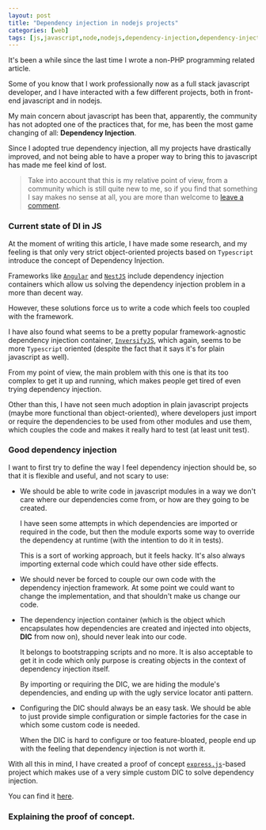 ```yaml
---
layout: post
title: "Dependency injection in nodejs projects"
categories: [web]
tags: [js,javascript,node,nodejs,dependency-injection,dependency-injection-container,dic,di]
---
```


It's been a while since the last time I wrote a non-PHP programming related article.

Some of you know that I work professionally now as a full stack javascript developer, and I have interacted with a few different projects, both in front-end javascript and in nodejs.

My main concern about javascript has been that, apparently, the community has not adopted one of the practices that, for me, has been the most game changing of all: **Dependency Injection**.

Since I adopted true dependency injection, all my projects have drastically improved, and not being able to have a proper way to bring this to javascript has made me feel kind of lost.

> Take into account that this is my relative point of view, from a community which is still quite new to me, so if you find that something I say makes no sense at all, you are more than welcome to [leave a comment](#comments-box).

### Current state of DI in JS

At the moment of writing this article, I have made some research, and my feeling is that only very strict object-oriented projects based on `Typescript` introduce the concept of Dependency Injection.

Frameworks like [`Angular`](https://angular.io/) and [`NestJS`](https://nestjs.com/) include dependency injection containers which allow us solving the dependency injection problem in a more than decent way.

However, these solutions force us to write a code which feels too coupled with the framework.

I have also found what seems to be a pretty popular framework-agnostic dependency injection container, [`InversifyJS`](http://inversify.io/), which again, seems to be more `Typescript` oriented (despite the fact that it says it's for plain javascript as well).

From my point of view, the main problem with this one is that its too complex to get it up and running, which makes people get tired of even trying dependency injection.

Other than this, I have not seen much adoption in plain javascript projects (maybe more functional than object-oriented), where developers just import or require the dependencies to be used from other modules and use them, which couples the code and makes it really hard to test (at least unit test).

### Good dependency injection

I want to first try to define the way I feel dependency injection should be, so that it is flexible and useful, and not scary to use:

* We should be able to write code in javascript modules in a way we don't care where our dependencies come from, or how are they going to be created.

    I have seen some attempts in which dependencies are imported or required in the code, but then the module exports some way to override the dependency at runtime (with the intention to do it in tests).

    This is a sort of working approach, but it feels hacky. It's also always importing external code which could have other side effects.

* We should never be forced to couple our own code with the dependency injection framework. At some point we could want to change the implementation, and that shouldn't make us change our code.
* The dependency injection container (which is the object which encapsulates how dependencies are created and injected into objects, **DIC** from now on), should never leak into our code.

    It belongs to bootstrapping scripts and no more. It is also acceptable to get it in code which only purpose is creating objects in the context of dependency injection itself.

    By importing or requiring the DIC, we are hiding the module's dependencies, and ending up with the ugly service locator anti pattern.

* Configuring the DIC should always be an easy task. We should be able to just provide simple configuration or simple factories for the case in which some custom code is needed.

    When the DIC is hard to configure or too feature-bloated, people end up with the feeling that dependency injection is not worth it.

With all this in mind, I have created a proof of concept [`express.js`](https://expressjs.com/)-based project which makes use of a very simple custom DIC to solve dependency injection.

You can find it [here](https://github.com/acelaya-blog/dependency-injection-container-js).

### Explaining the proof of concept.
